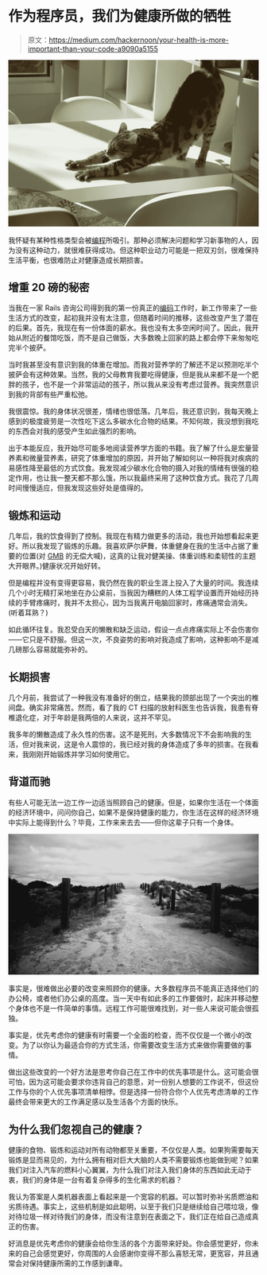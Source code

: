 # 作为程序员，我们为健康所做的牺牲

> 原文：<https://medium.com/hackernoon/your-health-is-more-important-than-your-code-a9090a5155>

![](img/b1329b0027da1354bd4a810d8c3b5a31.png)

我怀疑有某种性格类型会被[编程](https://hackernoon.com/tagged/programming)所吸引。那种必须解决问题和学习新事物的人，因为没有这种动力，就很难获得成功。但这种职业动力可能是一把双刃剑，很难保持生活平衡，也很难防止对健康造成长期损害。

## 增重 20 磅的秘密

当我在一家 Rails 咨询公司得到我的第一份真正的[编码](https://hackernoon.com/tagged/coding)工作时，新工作带来了一些生活方式的改变，起初我并没有太注意，但随着时间的推移，这些改变产生了潜在的后果。首先，我现在有一份体面的薪水。我也没有太多空闲时间了。因此，我开始从附近的餐馆吃饭，而不是自己做饭，大多数晚上回家的路上都会停下来匆匆吃完半个披萨。

当时我甚至没有意识到我的体重在增加。而我对营养学的了解还不足以预测吃半个披萨会有这种效果。当然，我的父母教育我要吃得健康，但是我从来都不是一个肥胖的孩子，也不是一个非常运动的孩子，所以我从来没有考虑过营养。我突然意识到我的背部有些严重松弛。

我很震惊。我的身体状况很差，情绪也很低落。几年后，我还意识到，我每天晚上感到的极度疲劳是一次性吃下这么多碳水化合物的结果。不知何故，我没想到我吃的东西会对我的感受产生如此强烈的影响。

出于本能反应，我开始尽可能多地阅读营养学方面的书籍。我了解了什么是宏量营养素和微量营养素，研究了体重增加的原因，并开始了解如何以一种将我对疾病的易感性降至最低的方式饮食。我发现减少碳水化合物的摄入对我的情绪有很强的稳定作用，也让我一整天都不那么饿，所以我最终采用了这种饮食方式。我花了几周时间慢慢适应，但我发现这些好处是值得的。

## 锻炼和运动

几年后，我的饮食得到了控制。我现在有精力做更多的活动，我也开始想看起来更好。所以我发现了锻炼的乐趣。我喜欢萨尔萨舞，体重健身在我的生活中占据了重要的位置(对 [GMB](https://gmb.io/) 的无偿大喊)，这真的让我对健美操、体重训练和柔韧性的主题大开眼界。)健康状况开始好转。

但是编程并没有变得更容易，我仍然在我的职业生涯上投入了大量的时间。我连续几个小时无精打采地坐在办公桌前，当我因为糟糕的人体工程学设置而开始经历持续的手臂疼痛时，我并不太担心，因为当我离开电脑回家时，疼痛通常会消失。(听着耳熟？)

如此循环往复。我忍受白天的懒散和缺乏运动，假设一点点疼痛实际上不会伤害你——它只是不舒服。但这一次，不良姿势的影响对我造成了影响，这种影响不是减几磅那么容易就能弥补的。

## 长期损害

几个月前，我尝试了一种我没有准备好的倒立，结果我的颈部出现了一个突出的椎间盘。确实非常痛苦。然而，看了我的 CT 扫描的放射科医生也告诉我，我患有脊椎退化症，对于年龄是我两倍的人来说，这并不罕见。

我多年的懒散造成了永久性的伤害。这不是死刑，大多数情况下不会影响我的生活，但对我来说，这是令人震惊的，我已经对我的身体造成了多年的损害。在我看来，我刚刚开始锻炼并学习如何使用它。

## 背道而驰

有些人可能无法一边工作一边适当照顾自己的健康。但是，如果你生活在一个体面的经济环境中，问问你自己，如果不是保持健康的能力，你生活在这样的经济环境中实际上能得到什么？毕竟，工作来来去去——但你这辈子只有一个身体。

![](img/a2ccdc9d0b400eace4e016d3433751fb.png)

事实是，很难做出必要的改变来照顾你的健康。大多数程序员不能真正选择他们的办公椅，或者他们办公桌的高度。当一天中有如此多的工作要做时，起床并移动整个身体也不是一件简单的事情。远程工作可能很难找到，对一些人来说可能会很孤独。

事实是，优先考虑你的健康有时需要一个全面的检查，而不仅仅是一个微小的改变。为了以你认为最适合你的方式生活，你需要改变生活方式来做你需要做的事情。

做出这些改变的一个好方法是思考你自己在工作中的优先事项是什么。这可能会很可怕，因为这可能会要求你违背自己的意愿，对一份别人想要的工作说不，但这份工作与你的个人优先事项清单相悖。但是选择一份符合你个人优先考虑清单的工作最终会带来更大的工作满足感以及生活各个方面的快乐。

## 为什么我们忽视自己的健康？

健康的食物、锻炼和运动对所有动物都至关重要，不仅仅是人类。如果狗需要每天锻炼是显而易见的，为什么拥有相对巨大大脑的人类不需要锻炼也能做到呢？如果我们对注入汽车的燃料小心翼翼，为什么我们对注入我们身体的东西如此无动于衷，我们的身体是一台有着复杂得多的生化需求的机器？

我认为答案是人类机器表面上看起来是一个宽容的机器。可以暂时弥补劣质燃油和劣质待遇。事实上，这些机制是如此聪明，以至于我们只是继续给自己喂垃圾，像对待垃圾一样对待我们的身体，而没有注意到在表面之下，我们正在给自己造成真正的伤害。

好消息是优先考虑你的健康会给你生活的各个方面带来好处。你会感觉更好，你未来的自己会感觉更好，你周围的人会感谢你变得不那么喜怒无常，更宽容，并且通常会对保持健康所需的工作感到谦卑。